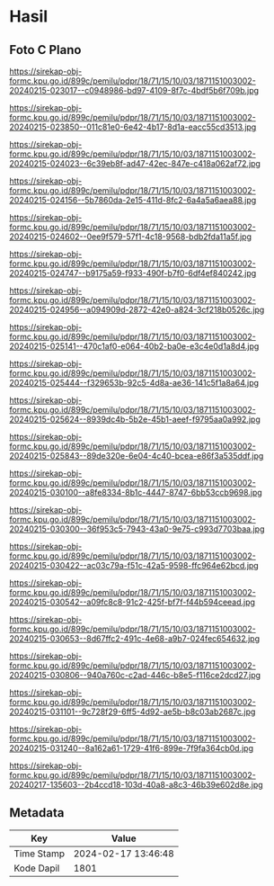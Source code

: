 # Hasil

## Foto C Plano

https://sirekap-obj-formc.kpu.go.id/899c/pemilu/pdpr/18/71/15/10/03/1871151003002-20240215-023017--c0948986-bd97-4109-8f7c-4bdf5b6f709b.jpg

https://sirekap-obj-formc.kpu.go.id/899c/pemilu/pdpr/18/71/15/10/03/1871151003002-20240215-023850--011c81e0-6e42-4b17-8d1a-eacc55cd3513.jpg

https://sirekap-obj-formc.kpu.go.id/899c/pemilu/pdpr/18/71/15/10/03/1871151003002-20240215-024023--6c39eb8f-ad47-42ec-847e-c418a062af72.jpg

https://sirekap-obj-formc.kpu.go.id/899c/pemilu/pdpr/18/71/15/10/03/1871151003002-20240215-024156--5b7860da-2e15-411d-8fc2-6a4a5a6aea88.jpg

https://sirekap-obj-formc.kpu.go.id/899c/pemilu/pdpr/18/71/15/10/03/1871151003002-20240215-024602--0ee9f579-57f1-4c18-9568-bdb2fda11a5f.jpg

https://sirekap-obj-formc.kpu.go.id/899c/pemilu/pdpr/18/71/15/10/03/1871151003002-20240215-024747--b9175a59-f933-490f-b7f0-6df4ef840242.jpg

https://sirekap-obj-formc.kpu.go.id/899c/pemilu/pdpr/18/71/15/10/03/1871151003002-20240215-024956--a094909d-2872-42e0-a824-3cf218b0526c.jpg

https://sirekap-obj-formc.kpu.go.id/899c/pemilu/pdpr/18/71/15/10/03/1871151003002-20240215-025141--470c1af0-e064-40b2-ba0e-e3c4e0d1a8d4.jpg

https://sirekap-obj-formc.kpu.go.id/899c/pemilu/pdpr/18/71/15/10/03/1871151003002-20240215-025444--f329653b-92c5-4d8a-ae36-141c5f1a8a64.jpg

https://sirekap-obj-formc.kpu.go.id/899c/pemilu/pdpr/18/71/15/10/03/1871151003002-20240215-025624--8939dc4b-5b2e-45b1-aeef-f9795aa0a992.jpg

https://sirekap-obj-formc.kpu.go.id/899c/pemilu/pdpr/18/71/15/10/03/1871151003002-20240215-025843--89de320e-6e04-4c40-bcea-e86f3a535ddf.jpg

https://sirekap-obj-formc.kpu.go.id/899c/pemilu/pdpr/18/71/15/10/03/1871151003002-20240215-030100--a8fe8334-8b1c-4447-8747-6bb53ccb9698.jpg

https://sirekap-obj-formc.kpu.go.id/899c/pemilu/pdpr/18/71/15/10/03/1871151003002-20240215-030300--36f953c5-7943-43a0-9e75-c993d7703baa.jpg

https://sirekap-obj-formc.kpu.go.id/899c/pemilu/pdpr/18/71/15/10/03/1871151003002-20240215-030422--ac03c79a-f51c-42a5-9598-ffc964e62bcd.jpg

https://sirekap-obj-formc.kpu.go.id/899c/pemilu/pdpr/18/71/15/10/03/1871151003002-20240215-030542--a09fc8c8-91c2-425f-bf7f-f44b594ceead.jpg

https://sirekap-obj-formc.kpu.go.id/899c/pemilu/pdpr/18/71/15/10/03/1871151003002-20240215-030653--8d67ffc2-491c-4e68-a9b7-024fec654632.jpg

https://sirekap-obj-formc.kpu.go.id/899c/pemilu/pdpr/18/71/15/10/03/1871151003002-20240215-030806--940a760c-c2ad-446c-b8e5-f116ce2dcd27.jpg

https://sirekap-obj-formc.kpu.go.id/899c/pemilu/pdpr/18/71/15/10/03/1871151003002-20240215-031101--9c728f29-6ff5-4d92-ae5b-b8c03ab2687c.jpg

https://sirekap-obj-formc.kpu.go.id/899c/pemilu/pdpr/18/71/15/10/03/1871151003002-20240215-031240--8a162a61-1729-41f6-899e-7f9fa364cb0d.jpg

https://sirekap-obj-formc.kpu.go.id/899c/pemilu/pdpr/18/71/15/10/03/1871151003002-20240217-135603--2b4ccd18-103d-40a8-a8c3-46b39e602d8e.jpg


## Metadata

| Key        | Value               |
| ---------- | ------------------- |
| Time Stamp | 2024-02-17 13:46:48 |
| Kode Dapil | 1801                |



